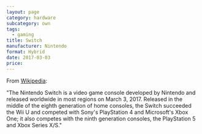 ```yaml
---
layout: page
category: hardware
subcategory: own
tags:
  - gaming
title: Switch
manufacturer: Nintendo
format: Hybrid
date: 2017-03-03
price:
---
```


From [Wikipedia](https://en.wikipedia.org/wiki/Nintendo_Switch):

"The Nintendo Switch is a video game console developed by Nintendo and released worldwide in most regions on March 3, 2017. Released in the middle of the eighth generation of home consoles, the Switch succeeded the Wii U and competed with Sony's PlayStation 4 and Microsoft's Xbox One; it also competes with the ninth generation consoles, the PlayStation 5 and Xbox Series X/S."
